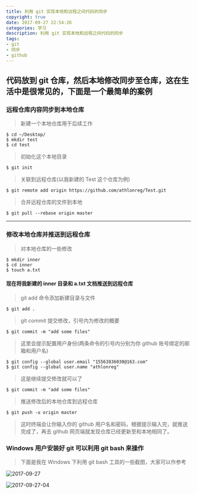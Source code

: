 ```yaml
---
title: 利用 git 实现本地和远程之间代码的同步
copyright: true
date: 2017-09-27 22:54:26
categories: 学习
description: 利用 git 实现本地和远程之间代码的同步
tags: 
- git 
- 同步 
- github 
---
```


## 代码放到 git 仓库，然后本地修改同步至仓库，这在生活中是很常见的，下面是一个最简单的案例

### 远程仓库内容同步到本地仓库

> 新建一个本地仓库用于后续工作

```
$ cd ~/Desktop/
$ mkdir test 
$ cd test 
```

> 初始化这个本地目录

```
$ git init 
```

> 关联到远程仓库(以我新建的 Test 这个仓库为例)

```
$ git remote add origin https://github.com/athlonreg/Test.git 
```

> 合并远程仓库的文件到本地

```
$ git pull --rebase origin master
```

--------------------------------------

### 修改本地仓库并推送到远程仓库

> 对本地仓库的一些修改

```
$ mkdir inner 
$ cd inner 
$ touch a.txt 
```

#### 现在将我新建的 inner 目录和 a.txt 文档推送到远程仓库

> git add 命令添加新建目录与文件

```
$ git add . 
```

> git commit 提交修改，引号内为修改的概要

```
$ git commit -m "add some files" 
```

> 这里会提示配置用户身份(两条命令的引号内分别为你 github 账号绑定的邮箱和用户名)

```
$ git config --global user.email "15563836030@163.com" 
$ git config --global user.name "athlonreg" 
```

> 这是继续提交修改就可以了

```
$ git commit -m "add some files" 
```

> 推送修改后的本地仓库到远程仓库

```
$ git push -u origin master  
```

> 这时终端会让你输入你的 github 用户名和密码，根据提示输入完，就推送完成了，再去 github 网页端就发现仓库已经更新至和本地相同了。

### Windows 用户安装好 git 可以利用 git bash 来操作

> 下面是我在 Windows 下利用 git bash 工具的一些截图，大家可以作参考

![2017-09-27](http://ovefvi4g3.bkt.clouddn.com/2017-09-27-2017-09-27-03.PNG)

![2017-09-27-04](http://ovefvi4g3.bkt.clouddn.com/2017-09-27-2017-09-27-04.PNG)




